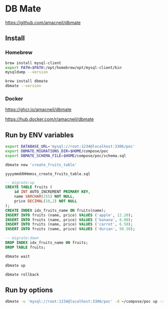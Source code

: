 # DB Mate

https://github.com/amacneil/dbmate

## Install

### Homebrew

```sh
brew install mysql-client
export PATH=$PATH:/opt/homebrew/opt/mysql-client/bin
mysqldump --version
```

```sh
brew install dbmate
dbmate --version
```

### Docker

https://ghcr.io/amacneil/dbmate

https://hub.docker.com/r/amacneil/dbmate

## Run by ENV variables

```sh
export DATABASE_URL='mysql://root:1234@localhost:3306/poc'
export DBMATE_MIGRATIONS_DIR=$HOME/compose/poc
export DBMATE_SCHEMA_FILE=$HOME/compose/poc/schema.sql
```

```sh
dbmate new 'create_fruits_table'
```

`yyyymmddHHmmss_create_fruits_table.sql`
```sql
-- migrate:up
CREATE TABLE fruits (
    id INT AUTO_INCREMENT PRIMARY KEY,
    name VARCHAR(255) NOT NULL,
    price DECIMAL(10,2) NOT NULL
);
CREATE INDEX idx_fruits_name ON fruits(name);
INSERT INTO fruits (name, price) VALUES ('apple', 12.20);
INSERT INTO fruits (name, price) VALUES ('banana', 8.00);
INSERT INTO fruits (name, price) VALUES ('carrot', 6.50);
INSERT INTO fruits (name, price) VALUES ('durian', 50.50);

-- migrate:down
DROP INDEX idx_fruits_name ON fruits;
DROP TABLE fruits;
```

```sh
dbmate wait
```

```sh
dbmate up
```

```sh
dbmate rollback
```

## Run by options

```sh
dbmate -u 'mysql://root:1234@localhost:3306/poc' -d ~/compose/poc up -s ~/compose/poc
```
